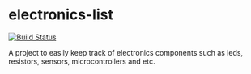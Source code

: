 # electronics-list
[![Build Status](https://travis-ci.org/KNaiskes/electronics-list.svg?branch=master)](https://travis-ci.org/KNaiskes/electronics-list)

A project to easily keep track of electronics components such as leds, resistors, sensors, microcontrollers and etc.
